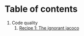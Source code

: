 # Table of contents

1. Code quality
    1. [Recipe 1: The ignorant jacoco](the_ignorant_jacoco.md)
